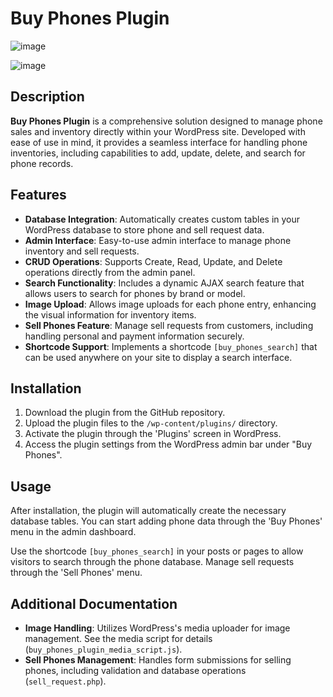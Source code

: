 # Buy Phones Plugin

![image](https://github.com/user-attachments/assets/2b7384af-0173-45fa-bfbb-bafe5674ca69)

![image](https://github.com/user-attachments/assets/f0e36bf8-5d8f-4992-b5dd-0cdd7dcb41a3)


## Description
**Buy Phones Plugin** is a comprehensive solution designed to manage phone sales and inventory directly within your WordPress site. Developed with ease of use in mind, it provides a seamless interface for handling phone inventories, including capabilities to add, update, delete, and search for phone records.

## Features

- **Database Integration**: Automatically creates custom tables in your WordPress database to store phone and sell request data.
- **Admin Interface**: Easy-to-use admin interface to manage phone inventory and sell requests.
- **CRUD Operations**: Supports Create, Read, Update, and Delete operations directly from the admin panel.
- **Search Functionality**: Includes a dynamic AJAX search feature that allows users to search for phones by brand or model.
- **Image Upload**: Allows image uploads for each phone entry, enhancing the visual information for inventory items.
- **Sell Phones Feature**: Manage sell requests from customers, including handling personal and payment information securely.
- **Shortcode Support**: Implements a shortcode `[buy_phones_search]` that can be used anywhere on your site to display a search interface.

## Installation

1. Download the plugin from the GitHub repository.
2. Upload the plugin files to the `/wp-content/plugins/` directory.
3. Activate the plugin through the 'Plugins' screen in WordPress.
4. Access the plugin settings from the WordPress admin bar under "Buy Phones".

## Usage

After installation, the plugin will automatically create the necessary database tables. You can start adding phone data through the 'Buy Phones' menu in the admin dashboard.

Use the shortcode `[buy_phones_search]` in your posts or pages to allow visitors to search through the phone database. Manage sell requests through the 'Sell Phones' menu.

## Additional Documentation

- **Image Handling**: Utilizes WordPress's media uploader for image management. See the media script for details (`buy_phones_plugin_media_script.js`).
- **Sell Phones Management**: Handles form submissions for selling phones, including validation and database operations (`sell_request.php`).
